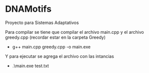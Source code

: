 # DNAMotifs

Proyecto para Sistemas Adaptativos


Para compilar se tiene que compilar el archivo main.cpp y el archivo greedy.cpp (recordar estar en la carpeta Greedy)

 - g++ main.cpp greedy.cpp -o main.exe

Y para ejecutar se agrega el archivo con las intancias

 - .\main.exe test.txt

 